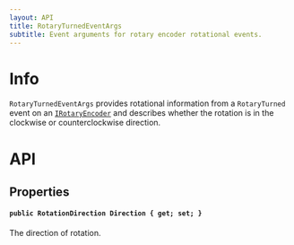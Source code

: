 ```yaml
---
layout: API
title: RotaryTurnedEventArgs
subtitle: Event arguments for rotary encoder rotational events.
---
```


# Info

`RotaryTurnedEventArgs` provides rotational information from a `RotaryTurned` event on an [`IRotaryEncoder`](/API/Sensors/Rotary/IRotaryEncoder) and describes whether the rotation is in the clockwise or counterclockwise direction.

# API

## Properties

#### `public RotationDirection Direction { get; set; }`

The direction of rotation.